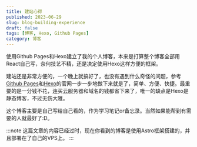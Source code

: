 ```yaml
---
title: 建站心得
published: 2023-06-29
slug: blog-building-experience
draft: false
tags: [博客, Hexo, Github Pages]
category: 博客
---
```

使用Github Pages和Hexo建立了我的个人博客，本来是打算整个博客全部用React自己写，奈何技艺不精，还是决定使用Hexo这样方便的框架。

建站还是非常方便的，一个晚上就搞好了，也没有遇到什么奇怪的问题，参考[Github Pages](https://pages.github.com/)和[Hexo](https://hexo.io/)的官网一步一步地做下来就是了，简单、方便、快捷。最重要的是一分钱不花，连买云服务器和域名的钱都省下来了，唯一的缺点是Hexo是静态博客，不过无伤大雅。

这个博客主要是自己写给自己看的，作为学习笔记or备忘录。当然如果能帮到有需要的人就最好了:D。

:::note
这篇文章的内容已经过时，现在你看到的博客是使用Astro框架搭建的，并且部署在了自己的VPS上。
:::